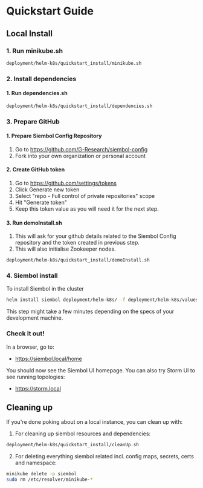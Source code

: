 Quickstart Guide
================

Local Install
----------------

### 1. Run minikube.sh

```bash
deployment/helm-k8s/quickstart_install/minikube.sh
```

### 2. Install dependencies
#### 1. Run dependencies.sh
```bash
deployment/helm-k8s/quickstart_install/dependencies.sh
```

### 3. Prepare GitHub

#### 1. Prepare Siembol Config Repository

1. Go to https://github.com/G-Research/siembol-config
2. Fork into your own organization or personal account

#### 2. Create GitHub token

1. Go to https://github.com/settings/tokens
2. Click Generate new token
4. Select "repo - Full control of private repositories" scope
5. Hit "Generate token"
6. Keep this token value as you will need it for the next step.

#### 3. Run demoInstall.sh
1. This will ask for your github details related to the Siembol Config repository and the token created in previous step.
2. This will also initialise Zookeeper nodes.

```bash
deployment/helm-k8s/quickstart_install/demoInstall.sh
```

### 4. Siembol install

To install Siembol in the cluster

```bash
helm install siembol deployment/helm-k8s/ -f deployment/helm-k8s/values.yaml -n=siembol
```

This step might take a few minutes depending on the specs of your development machine.

### Check it out!

In a browser, go to:

  * https://siembol.local/home

You should now see the Siembol UI homepage. You can also try Storm UI to see running topologies:

  * https://storm.local

## Cleaning up
If you're done poking about on a local instance, you can clean up with:

1. For cleaning up siembol resources and dependencies:
```bash 
deployment/helm-k8s/quickstart_install/cleanUp.sh
```
2. For deleting everything siembol related incl. config maps, secrets, certs and namespace:
```bash
minikube delete -p siembol
sudo rm /etc/resolver/minikube-*
```
